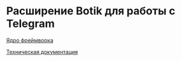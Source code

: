 # Расширение Botik для работы с Telegram

[Ядро фреймворка](https://github.com/dasstyx/botik)

[Техническая документация](https://botik.readthedocs.io)